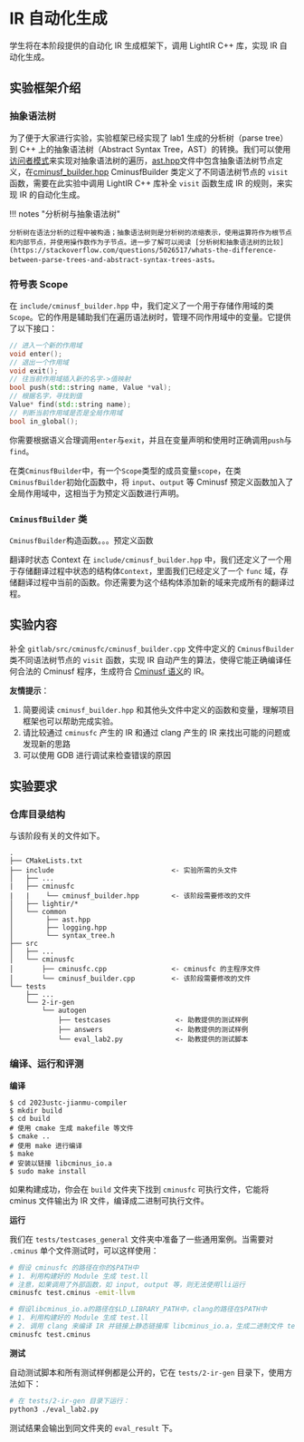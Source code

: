 # IR 自动化生成

学生将在本阶段提供的自动化 IR 生成框架下，调用 LightIR C++ 库，实现 IR 自动化生成。

## 实验框架介绍

### 抽象语法树

为了便于大家进行实验，实验框架已经实现了 lab1 生成的分析树（parse tree）到 C++ 上的抽象语法树（Abstract Syntax Tree，AST）的转换。我们可以使用[访问者模式](./visitor_pattern.md)来实现对抽象语法树的遍历，[ast.hpp](https://cscourse.ustc.edu.cn/vdir/Gitlab/compiler_staff/2023ustc-jianmu-compiler-ta/-/blob/master/include/common/ast.hpp)文件中包含抽象语法树节点定义，在[cminusf_builder.hpp](https://cscourse.ustc.edu.cn/vdir/Gitlab/compiler_staff/2023ustc-jianmu-compiler-ta/-/blob/master/src/cminusfc/cminusf_builder.cpp) CminusfBuilder 类定义了不同语法树节点的 `visit` 函数，需要在此实验中调用 LightIR C++ 库补全 `visit` 函数生成 IR 的规则，来实现 IR 的自动化生成。

!!! notes "分析树与抽象语法树"

    分析树在语法分析的过程中被构造；抽象语法树则是分析树的浓缩表示，使用运算符作为根节点和内部节点，并使用操作数作为子节点。进一步了解可以阅读 [分析树和抽象语法树的比较](https://stackoverflow.com/questions/5026517/whats-the-difference-between-parse-trees-and-abstract-syntax-trees-asts。

<!-- ### Cminusf 预定义函数

Cminusf 语义中提到包含四个预定义的函数 `input`、`output`、`outputFloat` 和 `neg_idx_except`，四个预定义函数的实现在 `src/io` 目录下，在编译过程中被编译成 `cminus_io.a` 静态库，使用四个预定义函数的 Cminusf 程序，在被实验编译器编译成可执行文件时，需要链接 `cminus_io.a` 静态库。 -->

### 符号表 Scope

在 `include/cminusf_builder.hpp` 中，我们定义了一个用于存储作用域的类`Scope`。它的作用是辅助我们在遍历语法树时，管理不同作用域中的变量。它提供了以下接口：

```cpp
// 进入一个新的作用域
void enter();
// 退出一个作用域
void exit();
// 往当前作用域插入新的名字->值映射
bool push(std::string name, Value *val);
// 根据名字，寻找到值
Value* find(std::string name);
// 判断当前作用域是否是全局作用域
bool in_global();
```

你需要根据语义合理调用`enter`与`exit`，并且在变量声明和使用时正确调用`push`与`find`。

在类`CminusfBuilder`中，有一个`Scope`类型的成员变量`scope`，在类`CminusfBuilder`初始化函数中，将 `input`、`output` 等 Cminusf 预定义函数加入了全局作用域中，这相当于为预定义函数进行声明。

### `CminusfBuilder` 类

<!-- TODO: 简单介绍上面四个预定义函数，同时润色 Context 的表达-->
`CminusfBuilder`构造函数。。。预定义函数

翻译时状态 Context
在 `include/cminusf_builder.hpp` 中，我们还定义了一个用于存储翻译过程中状态的结构体`Context`，里面我们已经定义了一个 `func` 域，存储翻译过程中当前的函数。你还需要为这个结构体添加新的域来完成所有的翻译过程。

## 实验内容

补全 `gitlab/src/cminusfc/cminusf_builder.cpp` 文件中定义的 `CminusfBuilder` 类不同语法树节点的 `visit` 函数，实现 IR 自动产生的算法，使得它能正确编译任何合法的 Cminusf 程序，生成符合 [Cminusf 语义](../common/cminusf.md#cminusf-的语义)的 IR。

**友情提示**：

1. 简要阅读 `cminusf_builder.hpp` 和其他头文件中定义的函数和变量，理解项目框架也可以帮助完成实验。
2. 请比较通过 `cminusfc` 产生的 IR 和通过 clang 产生的 IR 来找出可能的问题或发现新的思路
3. 可以使用 GDB 进行调试来检查错误的原因

## 实验要求

### 仓库目录结构

与该阶段有关的文件如下。

```
.
├── CMakeLists.txt
├── include                             <- 实验所需的头文件
│   ├── ...
|   ├── cminusfc
|   |    └── cminusf_builder.hpp        <- 该阶段需要修改的文件
│   ├── lightir/*
│   └── common
│        ├── ast.hpp
│        ├── logging.hpp
│        └── syntax_tree.h
├── src
│   ├── ...
│   └── cminusfc
│       ├── cminusfc.cpp                <- cminusfc 的主程序文件
│       └── cminusf_builder.cpp         <- 该阶段需要修改的文件
└── tests
    ├── ...
    └── 2-ir-gen
        └── autogen
            ├── testcases                <- 助教提供的测试样例
            ├── answers                  <- 助教提供的测试样例
            └── eval_lab2.py             <- 助教提供的测试脚本
```

### 编译、运行和评测

**编译**

```shell
$ cd 2023ustc-jianmu-compiler
$ mkdir build
$ cd build
# 使用 cmake 生成 makefile 等文件
$ cmake ..
# 使用 make 进行编译
$ make
# 安装以链接 libcminus_io.a
$ sudo make install
```

如果构建成功，你会在 `build` 文件夹下找到 `cminusfc` 可执行文件，它能将 cminus 文件输出为 IR 文件，编译成二进制可执行文件。

**运行**

我们在 `tests/testcases_general` 文件夹中准备了一些通用案例。当需要对 `.cminus` 单个文件测试时，可以这样使用：

```sh
# 假设 cminusfc 的路径在你的$PATH中
# 1. 利用构建好的 Module 生成 test.ll
# 注意，如果调用了外部函数，如 input, output 等，则无法使用lli运行
cminusfc test.cminus -emit-llvm

# 假设libcminus_io.a的路径在$LD_LIBRARY_PATH中，clang的路径在$PATH中
# 1. 利用构建好的 Module 生成 test.ll
# 2. 调用 clang 来编译 IR 并链接上静态链接库 libcminus_io.a，生成二进制文件 test
cminusfc test.cminus
```

**测试**
<!-- TODO: 把 general 加上去 -->

自动测试脚本和所有测试样例都是公开的，它在 `tests/2-ir-gen` 目录下，使用方法如下：

```sh
# 在 tests/2-ir-gen 目录下运行：
python3 ./eval_lab2.py
```

测试结果会输出到同文件夹的 `eval_result` 下。
